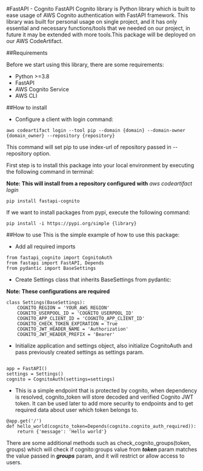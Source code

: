 #FastAPI - Cognito
FastAPI Cognito library is Python library which is built to ease usage of AWS Cognito authentication
with FastAPI framework. This library was built for personal usage on single project, and it has only
essential and necessary functions/tools that we needed on our project, in future it may be extended
with more tools.This package will be deployed on our AWS CodeArtifact.

##Requirements

Before we start using this library, there are some requirements:
* Python >=3.8
* FastAPI 
* AWS Cognito Service
* AWS CLI

##How to install
* Configure a client with login command:
```
aws codeartifact login --tool pip --domain {domain} --domain-owner {domain_owner} --repository {repository}
```
This command will set pip to use index-url of repository passed in --repository option.

First step is to install this package into your local environment by executing the following command in 
terminal:

**Note: This will install from a repository configured with** _aws codeartifact login_ 
```
pip install fastapi-cognito
```
If we want to install packages from pypi, execute the following command:
```
pip install -i https://pypi.org/simple {library}
```

##How to use
This is the simple example of how to use this package:

* Add all required imports
```
from fastapi_cognito import CognitoAuth
from fastapi import FastAPI, Depends
from pydantic import BaseSettings
```
* Create Settings class that inherits BaseSettings from pydantic:

**Note: These configurations are required**
```
class Settings(BaseSettings):
    COGNITO_REGION = 'YOUR_AWS_REGION'
    COGNITO_USERPOOL_ID = 'COGNITO_USERPOOL_ID'
    COGNITO_APP_CLIENT_ID = 'COGNITO_APP_CLIENT_ID'
    COGNITO_CHECK_TOKEN_EXPIRATION = True
    COGNITO_JWT_HEADER_NAME = 'Authorization'
    COGNITO_JWT_HEADER_PREFIX = 'Bearer'
```
* Initialize application and settings object, also initialize CognitoAuth and pass previously created
settings as settings param.
```

app = FastAPI()
settings = Settings()
cognito = CognitoAuth(settings=settings)
```
* This is a simple endpoint that is protected by cognito, when dependency is resolved, cognito_token will
store decoded and verified Cognito JWT token. It can be used later to add more security to endpoints and
  to get required data about user which token belongs to.
```
@app.get('/')
def hello_world(cognito_token=Depends(cognito.cognito_auth_required)):
    return {'message': 'Hello world'}
```
There are some additional methods such as check_cognito_groups(token, groups) which will check if cognito:groups value
from **_token_** param matches the value passed in **_groups_** param, and it will restrict or allow access to users.